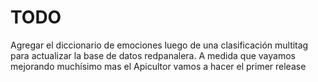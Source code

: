 
# TODO
Agregar el diccionario de emociones luego de una clasificación multitag para actualizar la base de datos redpanalera. A medida que vayamos mejorando muchísimo mas el Apicultor vamos a hacer el primer release 
